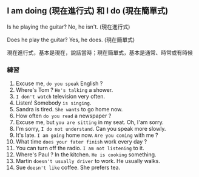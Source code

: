 ## I am doing (現在進行式) 和 I do (現在簡單式)

Is he playing the guitar? No, he isn't. (現在進行式)

Does he play the guitar? Yes, he does. (現在簡單式)

現在進行式，基本是現在，說話當時；現在簡單式，基本是通常、時常或有時候

### 練習
1. Excuse me, `do you speak` English ?
2. Where's Tom ? `He's talking` a shower.
3. `I don't watch` television very often.
4. Listen! Somebody `is singing`.
5. Sandra is tired. `She wants` to go home now.
6. How often `do you read` a newspaper ?
7. Excuse me, but `you are sitting` in my seat. Oh, I'am sorry.
8. I'm sorry, `I do not understand`. Can you speak more slowly.
9. It's late. `I am going` home now. `Are you coming` with me ?
10. What time `does your fater finish` work every day ?
11. You can turn off the radio. `I am not listening` to it.
12. Where's Paul ? In the kitchen. `He is cooking` something.
13. Martin `doesn't usually driver` to work. He usually walks.
14. Sue `doesn't like` coffee. She prefers tea.
